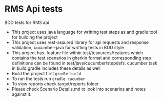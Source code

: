 # RMS Api tests
  BDD tests for RMS api

  - This project uses java language for writting test steps as and gradle tool for building the project
  - This project uses rest-assured library for api requests and response validation, cucumber-java for writting tests in BDD style
  - This project has .feature file within test/tesources/features which contains the test scenarios in gherkin format and corresponding step definitions can be found in test/java/cucumber/stepdefs. cucumber task in build.gradle includes these details as well
  - Build the project first `gradle build`
  - To run the tests run `gradle cucumber`
  - To view reports check target/reports folder
  - Please check Scenario Details.md to look into scenarios and notes against it.
  


